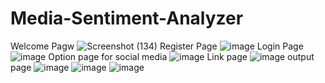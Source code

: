 # Media-Sentiment-Analyzer
Welcome Pagw
![Screenshot (134)](https://github.com/pankajgangwar9/Media-Sentiment-Analyzer/assets/129405105/f851f8cf-9926-4368-84a7-a3cd61824317)
Register Page
![image](https://github.com/pankajgangwar9/Media-Sentiment-Analyzer/assets/129405105/17c52a61-42d8-47cc-a68c-e1db0ba7318e)
Login Page
![image](https://github.com/pankajgangwar9/Media-Sentiment-Analyzer/assets/129405105/c5027d11-2b38-4623-ac78-cfd505578c88)
Option page for social media 
![image](https://github.com/pankajgangwar9/Media-Sentiment-Analyzer/assets/129405105/b3ad9590-9502-48f0-a88c-3f744255a332)
Link page
![image](https://github.com/pankajgangwar9/Media-Sentiment-Analyzer/assets/129405105/12def134-15a4-40b8-9cfd-cc6ef168430a)
output page
![image](https://github.com/pankajgangwar9/Media-Sentiment-Analyzer/assets/129405105/a451672e-63d5-4c86-aa9b-f5fe083fdf44)
![image](https://github.com/pankajgangwar9/Media-Sentiment-Analyzer/assets/129405105/b3b54903-1d97-46a0-8129-006ce77bc827)
![image](https://github.com/pankajgangwar9/Media-Sentiment-Analyzer/assets/129405105/9f999add-cdf2-4721-be64-adc6689ff79f)






